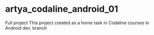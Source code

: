 # artya_codaline_android_01
Full project
This project created as a home task in Codaline courses in Android dev. branch
